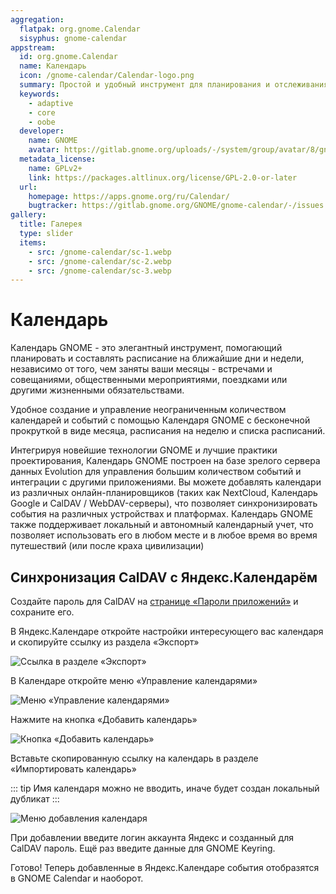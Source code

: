 ```yaml
---
aggregation:
  flatpak: org.gnome.Calendar
  sisyphus: gnome-calendar
appstream:
  id: org.gnome.Calendar
  name: Календарь
  icon: /gnome-calendar/Calendar-logo.png
  summary: Простой и удобный инструмент для планирования и отслеживания расписания.
  keywords:
    - adaptive
    - core
    - oobe
  developer:
    name: GNOME
    avatar: https://gitlab.gnome.org/uploads/-/system/group/avatar/8/gnomelogo.png?width=48
  metadata_license:
    name: GPLv2+
    link: https://packages.altlinux.org/license/GPL-2.0-or-later
  url:
    homepage: https://apps.gnome.org/ru/Calendar/
    bugtracker: https://gitlab.gnome.org/GNOME/gnome-calendar/-/issues
gallery:
  title: Галерея
  type: slider
  items:
    - src: /gnome-calendar/sc-1.webp
    - src: /gnome-calendar/sc-2.webp
    - src: /gnome-calendar/sc-3.webp
---
```


# Календарь

Календарь GNOME - это элегантный инструмент, помогающий планировать и составлять расписание на ближайшие дни и недели, независимо от того, чем заняты ваши месяцы - встречами и совещаниями, общественными мероприятиями, поездками или другими жизненными обязательствами.

Удобное создание и управление неограниченным количеством календарей и событий с помощью Календаря GNOME с бесконечной прокруткой в виде месяца, расписания на неделю и списка расписаний.

Интегрируя новейшие технологии GNOME и лучшие практики проектирования, Календарь GNOME построен на базе зрелого сервера данных Evolution для управления большим количеством событий и интеграции с другими приложениями. Вы можете добавлять календари из различных онлайн-планировщиков (таких как NextCloud, Календарь Google и CalDAV / WebDAV-серверы), что позволяет синхронизировать события на различных устройствах и платформах. Календарь GNOME также поддерживает локальный и автономный календарный учет, что позволяет использовать его в любом месте и в любое время во время путешествий (или после краха цивилизации)
<AGWGallery />

<!--@include: @apps/.parts/install/content-repo.md-->
<!--@include: @apps/.parts/install/content-flatpak.md-->

## Синхронизация CalDAV с Яндекс.Календарём

Создайте пароль для CalDAV на [странице «Пароли приложений»](https://id.yandex.ru/security/app-passwords) и сохраните его.

В Яндекс.Календаре откройте настройки интересующего вас календаря и скопируйте ссылку из раздела «Экспорт»

![Ссылка в разделе «Экспорт»](/gnome-calendar/gnome-calendar-yandex-caldav-1.jpg)

В Календаре откройте меню «Управление календарями»

![Меню «Управление календарями»](/gnome-calendar/gnome-calendar-yandex-caldav-2.jpg)

Нажмите на кнопка «Добавить календарь»

![Кнопка «Добавить календарь»](/gnome-calendar/gnome-calendar-yandex-caldav-3.jpg)

Вставьте скопированную ссылку на календарь в разделе «Импортировать календарь»

::: tip
Имя календаря можно не вводить, иначе будет создан локальный дубликат
:::

![Меню добавления календаря](/gnome-calendar/gnome-calendar-yandex-caldav-4.jpg)

При добавлении введите логин аккаунта Яндекс и созданный для CalDAV пароль. Ещё раз введите данные для GNOME Keyring.

Готово! Теперь добавленные в Яндекс.Календаре события отобразятся в GNOME Calendar и наоборот.
